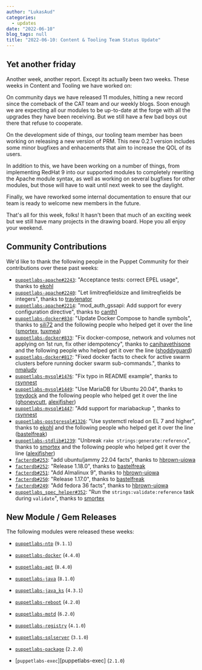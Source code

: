 ```yaml
---
author: "LukasAud"
categories:
  - updates
date: "2022-06-10"
blog_tags: null
title: "2022-06-10: Content & Tooling Team Status Update"
---
```


## Yet another friday

Another week, another report. Except its actually been two weeks.  These weeks in Content and Tooling we have worked on:

On community days we have released 11 modules, hitting a new record since the comeback of the CAT team and our weekly blogs.
Soon enough we are expecting all our modules to be up-to-date at the forge with all the upgrades they have been receiving.
But we still have a few bad boys out there that refuse to cooperate.

On the development side of things, our tooling team member has been working on releasing a new version of PRM.
This new 0.2.1 version includes some minor bugfixes and enhacements that aim to increase the QOL of its users.

In addition to this, we have been working on a number of things, from implementing RedHat 9 into our supported modules to
completely rewriting the Apache module syntax, as well as working on several bugfixes for other modules, but those will have
to wait until next week to see the daylight.

Finally, we have reworked some internal documentation to ensure that our team is ready to welcome new members in the future.

That's all for this week, folks! It hasn't been that much of an exciting week but we still have many projects in the drawing board.
Hope you all enjoy your weekend.

## Community Contributions

We'd like to thank the following people in the Puppet Community for their contributions over these past weeks:

- [`puppetlabs-apache#2243`][puppetlabs-apache-pr-2243]: "Acceptance tests: correct EPEL usage", thanks to [ekohl][ekohl]
- [`puppetlabs-apache#2240`][puppetlabs-apache-pr-2240]: "Let limitreqfieldsize and limitreqfields be integers", thanks to [traylenator][traylenator]
- [`puppetlabs-apache#2214`][puppetlabs-apache-pr-2214]: "mod_auth_gssapi: Add support for every configuration directive", thanks to [canth1][canth1]
- [`puppetlabs-docker#834`][puppetlabs-docker-pr-834]: "Update Docker Compose to handle symbols", thanks to [sili72][sili72] and the following people who helped get it over the line ([smortex][smortex], [tuxmea][tuxmea])
- [`puppetlabs-docker#833`][puppetlabs-docker-pr-833]: "Fix docker-compose, network and volumes not applying on 1st run, fix other idempotency", thanks to [canihavethisone][canihavethisone] and the following people who helped get it over the line ([shoddyguard][shoddyguard])
- [`puppetlabs-docker#817`][puppetlabs-docker-pr-817]: "Fixed docker facts to check for active swarm clusters before running docker swarm sub-commands.", thanks to [nmaludy][nmaludy]
- [`puppetlabs-mysql#1476`][puppetlabs-mysql-pr-1476]: "Fix typo in README example", thanks to [rsynnest][rsynnest]
- [`puppetlabs-mysql#1449`][puppetlabs-mysql-pr-1449]: "Use MariaDB for Ubuntu 20.04", thanks to [treydock][treydock] and the following people who helped get it over the line ([ghoneycutt][ghoneycutt], [alexjfisher][alexjfisher])
- [`puppetlabs-mysql#1447`][puppetlabs-mysql-pr-1447]: "Add support for mariabackup ", thanks to [rsynnest][rsynnest]
- [`puppetlabs-postgresql#1326`][puppetlabs-postgresql-pr-1326]: "Use systemctl reload on EL 7 and higher", thanks to [ekohl][ekohl] and the following people who helped get it over the line ([bastelfreak][bastelfreak])
- [`puppetlabs-stdlib#1239`][puppetlabs-stdlib-pr-1239]: "Unbreak `rake strings:generate:reference`", thanks to [smortex][smortex] and the following people who helped get it over the line ([alexjfisher][alexjfisher])
- [`facterdb#253`][facterdb-pr-253]: "add ubuntu/jammy 22.04 facts", thanks to [hbrown-uiowa][hbrown-uiowa]
- [`facterdb#252`][facterdb-pr-252]: "Release 1.18.0", thanks to [bastelfreak][bastelfreak]
- [`facterdb#251`][facterdb-pr-251]: "Add Almalinux 9", thanks to [hbrown-uiowa][hbrown-uiowa]
- [`facterdb#250`][facterdb-pr-250]: "Release 1.17.0", thanks to [bastelfreak][bastelfreak]
- [`facterdb#249`][facterdb-pr-249]: "Add fedora 36 facts", thanks to [hbrown-uiowa][hbrown-uiowa]
- [`puppetlabs_spec_helper#352`][puppetlabs_spec_helper-pr-352]: "Run the `strings:validate:reference` task during `validate`", thanks to [smortex][smortex]

## New Module / Gem Releases

The following modules were released these weeks:

- [`puppetlabs-ntp`][puppetlabs-ntp] (`9.1.1`)
- [`puppetlabs-docker`][puppetlabs-docker] (`4.4.0`)
- [`puppetlabs-apt`][puppetlabs-apt] (`8.4.0`)
- [`puppetlabs-java`][puppetlabs-java] (`8.1.0`)
- [`puppetlabs-java_ks`][puppetlabs-java_ks] (`4.3.1`)
- [`puppetlabs-reboot`][puppetlabs-reboot] (`4.2.0`)
- [`puppetlabs-motd`][puppetlabs-motd] (`6.2.0`)
- [`puppetlabs-registry`][puppetlabs-registry] (`4.1.0`)
- [`puppetlabs-sqlserver`][puppetlabs-sqlserver] (`3.1.0`)
- [`puppetlabs-package`][puppetlabs-package] (`2.2.0`)
- [`puppetlabs-exec`][puppetlabs-exec] (`2.1.0`)

  [puppetlabs-ntp]: https://github.com/puppetlabs/puppetlabs-ntp
  [puppetlabs-docker]: https://github.com/puppetlabs/puppetlabs-docker
  [puppetlabs-apt]: https://github.com/puppetlabs/puppetlabs-apt
  [puppetlabs-java]: https://github.com/puppetlabs/puppetlabs-java
  [puppetlabs-java_ks]: https://github.com/puppetlabs/puppetlabs-java_ks
  [puppetlabs-reboot]: https://github.com/puppetlabs/puppetlabs-reboot
  [puppetlabs-motd]: https://github.com/puppetlabs/puppetlabs-motd
  [puppetlabs-registry]: https://github.com/puppetlabs/puppetlabs-registry
  [puppetlabs-sqlserver]: https://github.com/puppetlabs/puppetlabs-sqlserver
  [puppetlabs-package]: 
  [puppetlabs-exec]: 
  [puppetlabs-apache-pr-2243]: https://github.com/puppetlabs/puppetlabs-apache/pull/2243
  [ekohl]: https://github.com/ekohl
  [puppetlabs-apache-pr-2240]: https://github.com/puppetlabs/puppetlabs-apache/pull/2240
  [traylenator]: https://github.com/traylenator
  [puppetlabs-apache-pr-2214]: https://github.com/puppetlabs/puppetlabs-apache/pull/2214
  [canth1]: https://github.com/canth1
  [puppetlabs-docker-pr-834]: https://github.com/puppetlabs/puppetlabs-docker/pull/834
  [sili72]: https://github.com/sili72
  [smortex]: https://github.com/smortex
  [tuxmea]: https://github.com/tuxmea
  [puppetlabs-docker-pr-833]: https://github.com/puppetlabs/puppetlabs-docker/pull/833
  [canihavethisone]: https://github.com/canihavethisone
  [shoddyguard]: https://github.com/shoddyguard
  [puppetlabs-docker-pr-817]: https://github.com/puppetlabs/puppetlabs-docker/pull/817
  [nmaludy]: https://github.com/nmaludy
  [puppetlabs-mysql-pr-1476]: https://github.com/puppetlabs/puppetlabs-mysql/pull/1476
  [rsynnest]: https://github.com/rsynnest
  [puppetlabs-mysql-pr-1449]: https://github.com/puppetlabs/puppetlabs-mysql/pull/1449
  [treydock]: https://github.com/treydock
  [ghoneycutt]: https://github.com/ghoneycutt
  [alexjfisher]: https://github.com/alexjfisher
  [puppetlabs-mysql-pr-1447]: https://github.com/puppetlabs/puppetlabs-mysql/pull/1447
  [puppetlabs-postgresql-pr-1326]: https://github.com/puppetlabs/puppetlabs-postgresql/pull/1326
  [bastelfreak]: https://github.com/bastelfreak
  [puppetlabs-stdlib-pr-1239]: https://github.com/puppetlabs/puppetlabs-stdlib/pull/1239
  [facterdb-pr-253]: https://github.com/voxpupuli/facterdb/pull/253
  [hbrown-uiowa]: https://github.com/hbrown-uiowa
  [facterdb-pr-252]: https://github.com/voxpupuli/facterdb/pull/252
  [facterdb-pr-251]: https://github.com/voxpupuli/facterdb/pull/251
  [facterdb-pr-250]: https://github.com/voxpupuli/facterdb/pull/250
  [facterdb-pr-249]: https://github.com/voxpupuli/facterdb/pull/249
  [puppetlabs_spec_helper-pr-352]: https://github.com/puppetlabs/puppetlabs_spec_helper/pull/352
